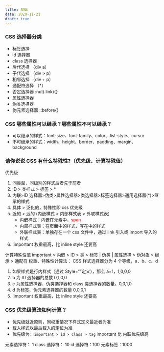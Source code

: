 ```yaml
---
title: 基础
date: 2020-11-21
draft: true
---
```


### CSS 选择器分类

- 标签选择
- id 选择器
- class 选择器
- 后代选择 （div a）
- 子代选择 （div > p）
- 相邻选择 （div + p）
- 通配符选择 （\*）
- 否定选择器 :not(.link){}
- 属性选择器
- 伪类选择器
- 伪元素选择器 ::before{}

### CSS 哪些属性可以继承？哪些属性不可以继承？

- 可以继承的样式：font-size、font-family、color、list-style、cursor
- 不可继承的样式：width、height、border、padding、margin、background

### 请你说说 CSS 有什么特殊性?（优先级、计算特殊值）

优先级

1. 同类型，同级别的样式后者先于前者
2. ID > 类样式 > 标签 > \*
3. 内联>ID 选择器>伪类>属性选择器>类选择器>标签选择器>通用选择器(\*)>继承的样式
4. 具体 > 泛化的，特殊性即 css 优先级
5. 近的 > 远的 (内嵌样式 > 内部样式表 > 外联样式表)
   - 内嵌样式：内嵌在元素中，<span style="color:red">span</span>
   - 内部样式表：在页面中的样式，写在<style></style>中的样式
   - 外联样式表：单独存在一个 css 文件中，通过 link 引入或 import 导入的样式
6. !important 权重最高，比 inline style 还要高

计算特殊性值
important > 内嵌 > ID > 类 > 标签 | 伪类 | 属性选择 > 伪对象 > 继承 > 通配符
权重、特殊性计算法：
CSS 样式选择器分为 4 个等级，a、b、c、d

1.  如果样式是行内样式（通过 Style=“”定义），那么 a=1，1,0,0,0
2.  b 为 ID 选择器的总数 0,1,0,0
3.  c 为属性选择器，伪类选择器和 class 类选择器的数量。0,0,1,0
4.  d 为标签、伪元素选择器的数量 0,0,0,1
5.  !important 权重最高，比 inline style 还要高

### CSS 优先级算法如何计算？

- 优先级就近原则，同权重情况下样式定义最近者为准
- 载入样式以最后载入的定位为准
- 优先级为: `!important > id > class > tag` important 比 内联优先级高

元素选择符： 1
class 选择符： 10
id 选择符：100
元素标签：1000
